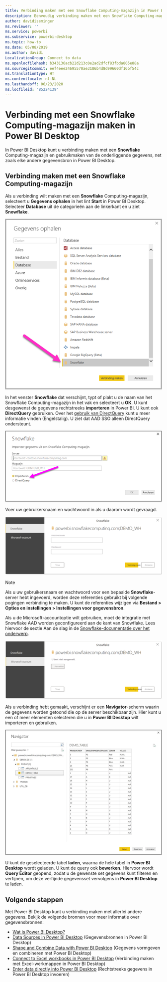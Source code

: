 ```yaml
---
title: Verbinding maken met een Snowflake Computing-magazijn in Power BI Desktop
description: Eenvoudig verbinding maken met een Snowflake Computing-magazijn in Power BI Desktop en dit gebruiken
author: davidiseminger
ms.reviewer: ''
ms.service: powerbi
ms.subservice: powerbi-desktop
ms.topic: how-to
ms.date: 05/08/2019
ms.author: davidi
LocalizationGroup: Connect to data
ms.openlocfilehash: b343136acb22d213c0e2ad2dfcf83fbda805e88a
ms.sourcegitcommit: eef4eee24695570ae3186b4d8d99660df16bf54c
ms.translationtype: HT
ms.contentlocale: nl-NL
ms.lasthandoff: 06/23/2020
ms.locfileid: "85224139"
---
```

# <a name="connect-to-a-snowflake-computing-warehouse-in-power-bi-desktop"></a>Verbinding met een Snowflake Computing-magazijn maken in Power BI Desktop
In Power BI Desktop kunt u verbinding maken met een **Snowflake** Computing-magazijn en gebruikmaken van de onderliggende gegevens, net zoals elke andere gegevensbron in Power BI Desktop. 

## <a name="connect-to-a-snowflake-computing-warehouse"></a>Verbinding maken met een Snowflake Computing-magazijn
Als u verbinding wilt maken met een **Snowflake** Computing-magazijn, selecteert u **Gegevens ophalen** in het lint **Start** in Power BI Desktop. Selecteer **Database** uit de categorieën aan de linkerkant en u ziet **Snowflake**.

![](media/desktop-connect-snowflake/connect-snowflake-2b.png)

In het venster **Snowflake** dat verschijnt, typt of plakt u de naam van het Snowflake Computing-magazijn in het vak en selecteert u **OK**. U kunt desgewenst de gegevens rechtstreeks **importeren** in Power BI. U kunt ook **DirectQuery** gebruiken. Over het [gebruik van DirectQuery](desktop-use-directquery.md) kunt u meer informatie vinden (Engelstalig). U ziet dat AAD SSO alleen DirectQuery ondersteunt.

![](media/desktop-connect-snowflake/connect-snowflake-3.png)

Voer uw gebruikersnaam en wachtwoord in als u daarom wordt gevraagd.

![](media/desktop-connect-snowflake/connect-snowflake-4.png)

> [!NOTE]
> Als u uw gebruikersnaam en wachtwoord voor een bepaalde **Snowflake**-server hebt ingevoerd, worden deze referenties gebruikt bij volgende pogingen verbinding te maken. U kunt de referenties wijzigen via **Bestand > Opties en instellingen > Instellingen voor gegevensbron**.
> 
> 

Als u de Microsoft-accountoptie wilt gebruiken, moet de integratie met Snowflake AAD worden geconfigureerd aan de kant van Snowflake. Lees hiervoor de sectie Aan de slag in de [Snowflake-documentatie over het onderwerp](https://docs.snowflake.net/manuals/user-guide/oauth-powerbi.html#power-bi-sso-to-snowflake).

![Verificatietype via Microsoft-account in Snowflake-connector.](media/desktop-connect-snowflake/connect-snowflake-6.png)


Als u verbinding hebt gemaakt, verschijnt er een **Navigator**-scherm waarin de gegevens worden getoond die op de server beschikbaar zijn. Hier kunt u een of meer elementen selecteren die u in **Power BI Desktop** wilt importeren en gebruiken.

![ODBC-fout 28000 veroorzaakt een fout bij het maken van een verbinding.](media/desktop-connect-snowflake/connect-snowflake-5.png)

U kunt de geselecteerde tabel **laden**, waarna de hele tabel in **Power BI Desktop** wordt geladen. U kunt de query ook **bewerken**. Hiervoor wordt **Query Editor** geopend, zodat u de gewenste set gegevens kunt filteren en verfijnen, om deze verfijnde gegevensset vervolgens in **Power BI Desktop** te laden.

## <a name="next-steps"></a>Volgende stappen
Met Power BI Desktop kunt u verbinding maken met allerlei andere gegevens. Bekijk de volgende bronnen voor meer informatie over gegevensbronnen:

* [Wat is Power BI Desktop?](../fundamentals/desktop-what-is-desktop.md)
* [Data Sources in Power BI Desktop](desktop-data-sources.md) (Gegevensbronnen in Power BI Desktop)
* [Shape and Combine Data with Power BI Desktop](desktop-shape-and-combine-data.md) (Gegevens vormgeven en combineren met Power BI Desktop)
* [Connect to Excel workbooks in Power BI Desktop](desktop-connect-excel.md) (Verbinding maken met Excel-werkmappen in Power BI Desktop)   
* [Enter data directly into Power BI Desktop](desktop-enter-data-directly-into-desktop.md) (Rechtstreeks gegevens in Power BI Desktop invoeren)   
